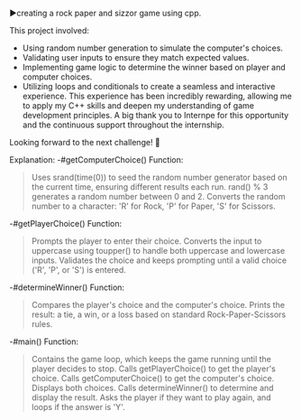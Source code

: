 ▶️creating a rock paper and sizzor game using cpp.

This project involved:
- Using random number generation to simulate the computer's choices.
- Validating user inputs to ensure they match expected values.
- Implementing game logic to determine the winner based on player and computer choices.
- Utilizing loops and conditionals to create a seamless and interactive experience.
This experience has been incredibly rewarding, allowing me to apply my C++ skills and deepen my understanding of game development principles. A big thank you to Internpe for this opportunity and the continuous support throughout the internship.

Looking forward to the next challenge! 🚀

Explanation:
-#getComputerChoice() Function:
>Uses srand(time(0)) to seed the random number generator based on the current time, ensuring different results each run.
>rand() % 3 generates a random number between 0 and 2.
>Converts the random number to a character: 'R' for Rock, 'P' for Paper, 'S' for Scissors.

-#getPlayerChoice() Function:
>Prompts the player to enter their choice.
>Converts the input to uppercase using toupper() to handle both uppercase and lowercase inputs.
>Validates the choice and keeps prompting until a valid choice ('R', 'P', or 'S') is entered.

-#determineWinner() Function:
>Compares the player's choice and the computer's choice.
>Prints the result: a tie, a win, or a loss based on standard Rock-Paper-Scissors rules.

-#main() Function:
>Contains the game loop, which keeps the game running until the player decides to stop.
>Calls getPlayerChoice() to get the player's choice.
>Calls getComputerChoice() to get the computer's choice.
>Displays both choices.
>Calls determineWinner() to determine and display the result.
>Asks the player if they want to play again, and loops if the answer is 'Y'.
